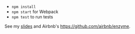 - `npm install`
- `npm start` for Webpack
- `npm test` to run tests
 
See my [slides](https://docs.google.com/presentation/d/1ssnQ2sSUls5b3C2C2Zhb9KNsUSLzMSk922nRgkDJlxw/edit?usp=sharing) and Airbnb's https://github.com/airbnb/enzyme.

